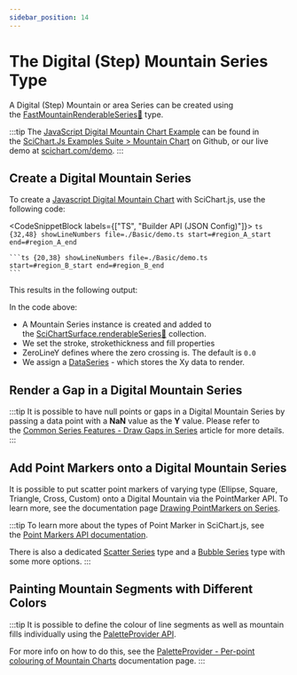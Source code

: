 ```yaml
---
sidebar_position: 14
---
```


# The Digital (Step) Mountain Series Type

A Digital (Step) Mountain or area Series can be created using the [FastMountainRenderableSeries:blue_book:](https://www.scichart.com/documentation/js/current/typedoc/classes/fastmountainrenderableseries.html) type.

:::tip
The [JavaScript Digital Mountain Chart Example](https://scichart.com/demo/javascript/digital-mountain-chart) can be found in the [SciChart.Js Examples Suite > Mountain Chart](https://github.com/ABTSoftware/SciChart.JS.Examples/tree/master/Examples/src/components/Examples/Charts2D/BasicChartTypes/DigitalMountainChart) on Github, or our live demo at [scichart.com/demo](https://scichart.com/demo/javascript/digital-mountain-chart).
:::

<ChartFromSciChartDemo
    src="https://www.scichart.com/demo/iframe/digital-mountain-chart"
    title="Digital Mountain Series Chart"
/>

## Create a Digital Mountain Series

To create a [Javascript Digital Mountain Chart](https://scichart.com/demo/javascript-digital-mountain-chart) with SciChart.js, use the following code:

<CodeSnippetBlock labels={["TS", "Builder API (JSON Config)"]}>
    ```ts {32,48} showLineNumbers file=./Basic/demo.ts start=#region_A_start end=#region_A_end
    ```

    ```ts {20,38} showLineNumbers file=./Basic/demo.ts start=#region_B_start end=#region_B_end
    ```
</CodeSnippetBlock>

This results in the following output:

<LiveDocSnippet name="./Basic/demo" />

In the code above:

*   A Mountain Series instance is created and added to the [SciChartSurface.renderableSeries:blue_book:](https://www.scichart.com/documentation/js/current/typedoc/classes/scichartsurface.html#renderableseries) collection.
*   We set the stroke, strokethickness and fill properties
*   ZeroLineY defines where the zero crossing is. The default is `0.0`
*   We assign a [DataSeries](/2d-charts/chart-types/data-series-api/data-series-api-overview) - which stores the Xy data to render.

## Render a Gap in a Digital Mountain Series

:::tip
It is possible to have null points or gaps in a Digital Mountain Series by passing a data point with a **NaN** value as the **Y** value. Please refer to the [Common Series Features - Draw Gaps in Series](/2d-charts/chart-types/common-series-apis/drawing-gaps) article for more details.
:::

## Add Point Markers onto a Digital Mountain Series

It is possible to put scatter point markers of varying type (Ellipse, Square, Triangle, Cross, Custom) onto a Digital Mountain via the PointMarker API. To learn more, see the documentation page [Drawing PointMarkers on Series](/2d-charts/chart-types/common-series-apis/drawing-point-markers).

:::tip
To learn more about the types of Point Marker in SciChart.js, see the [Point Markers API documentation](/2d-charts/chart-types/common-series-apis/drawing-point-markers).

There is also a dedicated [Scatter Series](/2d-charts/chart-types/xy-scatter-renderable-series) type and a [Bubble Series](/2d-charts/chart-types/fast-bubble-renderable-series) type with some more options.
:::

## Painting Mountain Segments with Different Colors

:::tip
It is possible to define the colour of line segments as well as mountain fills individually using the [PaletteProvider API](/2d-charts/chart-types/palette-provider-api/palette-provider-api-overview).

For more info on how to do this, see the [PaletteProvider - Per-point colouring of Mountain Charts](/2d-charts/chart-types/palette-provider-api/fast-mountain-renderable-series) documentation page.
:::